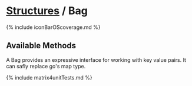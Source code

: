 # [Structures](https://reglue4go.github.io/docs/structures/ 'Structures') / Bag

{% include iconBarOScoverage.md %}

## Available Methods

A Bag provides an expressive interface for working with key value pairs. It can safly replace go's map type.

{% include matrix4unitTests.md %}
